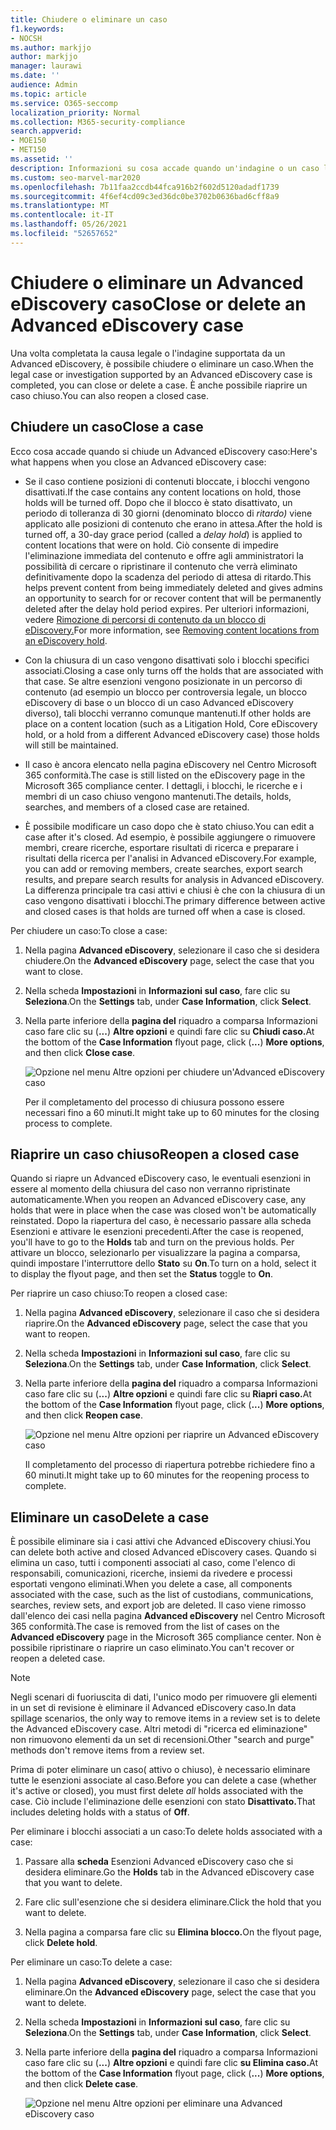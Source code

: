 ```yaml
---
title: Chiudere o eliminare un caso
f1.keywords:
- NOCSH
ms.author: markjjo
author: markjjo
manager: laurawi
ms.date: ''
audience: Admin
ms.topic: article
ms.service: O365-seccomp
localization_priority: Normal
ms.collection: M365-security-compliance
search.appverid:
- MOE150
- MET150
ms.assetid: ''
description: Informazioni su cosa accade quando un'indagine o un caso legale supportato da un Advanced eDiscovery caso viene chiuso o eliminato.
ms.custom: seo-marvel-mar2020
ms.openlocfilehash: 7b11faa2ccdb44fca916b2f602d5120adadf1739
ms.sourcegitcommit: 4f6ef4cd09c3ed36dc0be3702b0636bad6cff8a9
ms.translationtype: MT
ms.contentlocale: it-IT
ms.lasthandoff: 05/26/2021
ms.locfileid: "52657652"
---
```

# <a name="close-or-delete-an-advanced-ediscovery-case"></a><span data-ttu-id="050f5-103">Chiudere o eliminare un Advanced eDiscovery caso</span><span class="sxs-lookup"><span data-stu-id="050f5-103">Close or delete an Advanced eDiscovery case</span></span>

<span data-ttu-id="050f5-104">Una volta completata la causa legale o l'indagine supportata da un Advanced eDiscovery, è possibile chiudere o eliminare un caso.</span><span class="sxs-lookup"><span data-stu-id="050f5-104">When the legal case or investigation supported by an Advanced eDiscovery case is completed, you can close or delete a case.</span></span> <span data-ttu-id="050f5-105">È anche possibile riaprire un caso chiuso.</span><span class="sxs-lookup"><span data-stu-id="050f5-105">You can also reopen a closed case.</span></span>

## <a name="close-a-case"></a><span data-ttu-id="050f5-106">Chiudere un caso</span><span class="sxs-lookup"><span data-stu-id="050f5-106">Close a case</span></span>

<span data-ttu-id="050f5-107">Ecco cosa accade quando si chiude un Advanced eDiscovery caso:</span><span class="sxs-lookup"><span data-stu-id="050f5-107">Here's what happens when you close an Advanced eDiscovery case:</span></span>

- <span data-ttu-id="050f5-108">Se il caso contiene posizioni di contenuti bloccate, i blocchi vengono disattivati.</span><span class="sxs-lookup"><span data-stu-id="050f5-108">If the case contains any content locations on hold, those holds will be turned off.</span></span> <span data-ttu-id="050f5-109">Dopo che il blocco è stato disattivato, un periodo di tolleranza di 30 giorni (denominato blocco di *ritardo)* viene applicato alle posizioni di contenuto che erano in attesa.</span><span class="sxs-lookup"><span data-stu-id="050f5-109">After the hold is turned off, a 30-day grace period (called a *delay hold*) is applied to content locations that were on hold.</span></span> <span data-ttu-id="050f5-110">Ciò consente di impedire l'eliminazione immediata del contenuto e offre agli amministratori la possibilità di cercare o ripristinare il contenuto che verrà eliminato definitivamente dopo la scadenza del periodo di attesa di ritardo.</span><span class="sxs-lookup"><span data-stu-id="050f5-110">This helps prevent content from being immediately deleted and gives admins an opportunity to search for or recover content that will be permanently deleted after the delay hold period expires.</span></span> <span data-ttu-id="050f5-111">Per ulteriori informazioni, vedere [Rimozione di percorsi di contenuto da un blocco di eDiscovery.](create-ediscovery-holds.md#removing-content-locations-from-an-ediscovery-hold)</span><span class="sxs-lookup"><span data-stu-id="050f5-111">For more information, see [Removing content locations from an eDiscovery hold](create-ediscovery-holds.md#removing-content-locations-from-an-ediscovery-hold).</span></span>

- <span data-ttu-id="050f5-112">Con la chiusura di un caso vengono disattivati solo i blocchi specifici associati.</span><span class="sxs-lookup"><span data-stu-id="050f5-112">Closing a case only turns off the holds that are associated with that case.</span></span> <span data-ttu-id="050f5-113">Se altre esenzioni vengono posizionate in un percorso di contenuto (ad esempio un blocco per controversia legale, un blocco eDiscovery di base o un blocco di un caso Advanced eDiscovery diverso), tali blocchi verranno comunque mantenuti.</span><span class="sxs-lookup"><span data-stu-id="050f5-113">If other holds are place on a content location (such as a Litigation Hold, Core eDiscovery hold, or a hold from a different Advanced eDiscovery case) those holds will still be maintained.</span></span>

- <span data-ttu-id="050f5-114">Il caso è ancora elencato nella pagina eDiscovery nel Centro Microsoft 365 conformità.</span><span class="sxs-lookup"><span data-stu-id="050f5-114">The case is still listed on the eDiscovery page in the Microsoft 365 compliance center.</span></span> <span data-ttu-id="050f5-115">I dettagli, i blocchi, le ricerche e i membri di un caso chiuso vengono mantenuti.</span><span class="sxs-lookup"><span data-stu-id="050f5-115">The details, holds, searches, and members of a closed case are retained.</span></span>

- <span data-ttu-id="050f5-116">È possibile modificare un caso dopo che è stato chiuso.</span><span class="sxs-lookup"><span data-stu-id="050f5-116">You can edit a case after it's closed.</span></span> <span data-ttu-id="050f5-117">Ad esempio, è possibile aggiungere o rimuovere membri, creare ricerche, esportare risultati di ricerca e preparare i risultati della ricerca per l'analisi in Advanced eDiscovery.</span><span class="sxs-lookup"><span data-stu-id="050f5-117">For example, you can add or removing members, create searches, export search results, and prepare search results for analysis in Advanced eDiscovery.</span></span> <span data-ttu-id="050f5-118">La differenza principale tra casi attivi e chiusi è che con la chiusura di un caso vengono disattivati i blocchi.</span><span class="sxs-lookup"><span data-stu-id="050f5-118">The primary difference between active and closed cases is that holds are turned off when a case is closed.</span></span>

<span data-ttu-id="050f5-119">Per chiudere un caso:</span><span class="sxs-lookup"><span data-stu-id="050f5-119">To close a case:</span></span>

1. <span data-ttu-id="050f5-120">Nella pagina **Advanced eDiscovery**, selezionare il caso che si desidera chiudere.</span><span class="sxs-lookup"><span data-stu-id="050f5-120">On the **Advanced eDiscovery** page, select the case that you want to close.</span></span>

2. <span data-ttu-id="050f5-121">Nella scheda **Impostazioni** in **Informazioni sul caso**, fare clic su **Seleziona**.</span><span class="sxs-lookup"><span data-stu-id="050f5-121">On the **Settings** tab, under **Case Information**, click **Select**.</span></span>

3. <span data-ttu-id="050f5-122">Nella parte inferiore della **pagina del** riquadro a comparsa Informazioni caso fare clic su (**...**) **Altre opzioni** e quindi fare clic su **Chiudi caso.**</span><span class="sxs-lookup"><span data-stu-id="050f5-122">At the bottom of the **Case Information** flyout page, click (**...**) **More options**, and then click **Close case**.</span></span>

   ![Opzione nel menu Altre opzioni per chiudere un'Advanced eDiscovery caso](..\Media\CloseAdvancedeDiscoveryCase.png)

   <span data-ttu-id="050f5-124">Per il completamento del processo di chiusura possono essere necessari fino a 60 minuti.</span><span class="sxs-lookup"><span data-stu-id="050f5-124">It might take up to 60 minutes for the closing process to complete.</span></span>

## <a name="reopen-a-closed-case"></a><span data-ttu-id="050f5-125">Riaprire un caso chiuso</span><span class="sxs-lookup"><span data-stu-id="050f5-125">Reopen a closed case</span></span>

<span data-ttu-id="050f5-126">Quando si riapre un Advanced eDiscovery caso, le eventuali esenzioni in essere al momento della chiusura del caso non verranno ripristinate automaticamente.</span><span class="sxs-lookup"><span data-stu-id="050f5-126">When you reopen an Advanced eDiscovery case, any holds that were in place when the case was closed won't be automatically reinstated.</span></span> <span data-ttu-id="050f5-127">Dopo la riapertura del caso, è  necessario passare alla scheda Esenzioni e attivare le esenzioni precedenti.</span><span class="sxs-lookup"><span data-stu-id="050f5-127">After the case is reopened, you'll have to go to the **Holds** tab and turn on the previous holds.</span></span> <span data-ttu-id="050f5-128">Per attivare un blocco, selezionarlo per visualizzare la pagina a comparsa, quindi impostare l'interruttore dello **Stato** su **On**.</span><span class="sxs-lookup"><span data-stu-id="050f5-128">To turn on a hold, select it to display the flyout page, and then set the **Status** toggle to **On**.</span></span>

<span data-ttu-id="050f5-129">Per riaprire un caso chiuso:</span><span class="sxs-lookup"><span data-stu-id="050f5-129">To reopen a closed case:</span></span>

1. <span data-ttu-id="050f5-130">Nella pagina **Advanced eDiscovery**, selezionare il caso che si desidera riaprire.</span><span class="sxs-lookup"><span data-stu-id="050f5-130">On the **Advanced eDiscovery** page, select the case that you want to reopen.</span></span>

2. <span data-ttu-id="050f5-131">Nella scheda **Impostazioni** in **Informazioni sul caso**, fare clic su **Seleziona**.</span><span class="sxs-lookup"><span data-stu-id="050f5-131">On the **Settings** tab, under **Case Information**, click **Select**.</span></span>

3. <span data-ttu-id="050f5-132">Nella parte inferiore della **pagina del** riquadro a comparsa Informazioni caso fare clic su (**...**) **Altre opzioni** e quindi fare clic su **Riapri caso.**</span><span class="sxs-lookup"><span data-stu-id="050f5-132">At the bottom of the **Case Information** flyout page, click (**...**) **More options**, and then click **Reopen case**.</span></span>

   ![Opzione nel menu Altre opzioni per riaprire un Advanced eDiscovery caso](..\Media\ReopenAdvancedeDiscoveryCase.png)

   <span data-ttu-id="050f5-134">Il completamento del processo di riapertura potrebbe richiedere fino a 60 minuti.</span><span class="sxs-lookup"><span data-stu-id="050f5-134">It might take up to 60 minutes for the reopening process to complete.</span></span>

## <a name="delete-a-case"></a><span data-ttu-id="050f5-135">Eliminare un caso</span><span class="sxs-lookup"><span data-stu-id="050f5-135">Delete a case</span></span>

<span data-ttu-id="050f5-136">È possibile eliminare sia i casi attivi che Advanced eDiscovery chiusi.</span><span class="sxs-lookup"><span data-stu-id="050f5-136">You can delete both active and closed Advanced eDiscovery cases.</span></span> <span data-ttu-id="050f5-137">Quando si elimina un caso, tutti i componenti associati al caso, come l'elenco di responsabili, comunicazioni, ricerche, insiemi da rivedere e processi esportati vengono eliminati.</span><span class="sxs-lookup"><span data-stu-id="050f5-137">When you delete a case, all components associated with the case, such as the list of custodians, communications, searches, review sets, and export job are deleted.</span></span> <span data-ttu-id="050f5-138">Il caso viene rimosso dall'elenco dei casi nella pagina **Advanced eDiscovery** nel Centro Microsoft 365 conformità.</span><span class="sxs-lookup"><span data-stu-id="050f5-138">The case is removed from the list of cases on the **Advanced eDiscovery** page in the Microsoft 365 compliance center.</span></span> <span data-ttu-id="050f5-139">Non è possibile ripristinare o riaprire un caso eliminato.</span><span class="sxs-lookup"><span data-stu-id="050f5-139">You can't recover or reopen a deleted case.</span></span>

> [!NOTE]
> <span data-ttu-id="050f5-140">Negli scenari di fuoriuscita di dati, l'unico modo per rimuovere gli elementi in un set di revisione è eliminare il Advanced eDiscovery caso.</span><span class="sxs-lookup"><span data-stu-id="050f5-140">In data spillage scenarios, the only way to remove items in a review set is to delete the Advanced eDiscovery case.</span></span> <span data-ttu-id="050f5-141">Altri metodi di "ricerca ed eliminazione" non rimuovono elementi da un set di recensioni.</span><span class="sxs-lookup"><span data-stu-id="050f5-141">Other "search and purge" methods don't remove items from a review set.</span></span>

<span data-ttu-id="050f5-142">Prima di poter eliminare un caso( attivo o chiuso),  è necessario eliminare tutte le esenzioni associate al caso.</span><span class="sxs-lookup"><span data-stu-id="050f5-142">Before you can delete a case (whether it's active or closed), you must first delete *all* holds associated with the case.</span></span> <span data-ttu-id="050f5-143">Ciò include l'eliminazione delle esenzioni con stato **Disattivato.**</span><span class="sxs-lookup"><span data-stu-id="050f5-143">That includes deleting holds with a status of **Off**.</span></span>

<span data-ttu-id="050f5-144">Per eliminare i blocchi associati a un caso:</span><span class="sxs-lookup"><span data-stu-id="050f5-144">To delete holds associated with a case:</span></span>

1. <span data-ttu-id="050f5-145">Passare alla **scheda** Esenzioni Advanced eDiscovery caso che si desidera eliminare.</span><span class="sxs-lookup"><span data-stu-id="050f5-145">Go the **Holds** tab in the Advanced eDiscovery case that you want to delete.</span></span>

2. <span data-ttu-id="050f5-146">Fare clic sull'esenzione che si desidera eliminare.</span><span class="sxs-lookup"><span data-stu-id="050f5-146">Click the hold that you want to delete.</span></span>

3. <span data-ttu-id="050f5-147">Nella pagina a comparsa fare clic su **Elimina blocco.**</span><span class="sxs-lookup"><span data-stu-id="050f5-147">On the flyout page, click **Delete hold**.</span></span>

<span data-ttu-id="050f5-148">Per eliminare un caso:</span><span class="sxs-lookup"><span data-stu-id="050f5-148">To delete a case:</span></span>

1. <span data-ttu-id="050f5-149">Nella pagina **Advanced eDiscovery**, selezionare il caso che si desidera eliminare.</span><span class="sxs-lookup"><span data-stu-id="050f5-149">On the **Advanced eDiscovery** page, select the case that you want to delete.</span></span>

2. <span data-ttu-id="050f5-150">Nella scheda **Impostazioni** in **Informazioni sul caso**, fare clic su **Seleziona**.</span><span class="sxs-lookup"><span data-stu-id="050f5-150">On the **Settings** tab, under **Case Information**, click **Select**.</span></span>

3. <span data-ttu-id="050f5-151">Nella parte inferiore della **pagina del** riquadro a comparsa Informazioni caso fare clic su (**...**) **Altre opzioni** e quindi fare clic **su Elimina caso.**</span><span class="sxs-lookup"><span data-stu-id="050f5-151">At the bottom of the **Case Information** flyout page, click (**...**) **More options**, and then click **Delete case**.</span></span>

   ![Opzione nel menu Altre opzioni per eliminare una Advanced eDiscovery caso](..\Media\DeleteAdvancedeDiscoveryCase.png)
